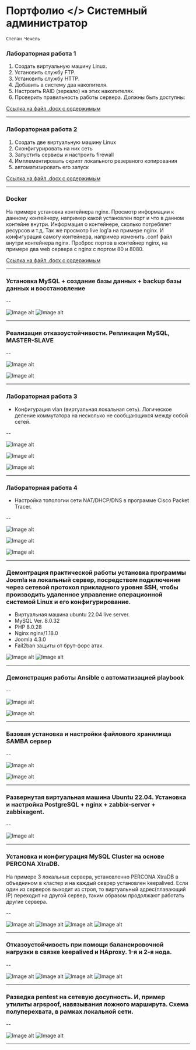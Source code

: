 # Портфолио </> Системный администратор
`Степан Чечель`


### Лабораторная работа 1

1.	Создать виртуальную машину Linux.
2.	Установить службу FTP.
3.	Установить службу HTTP.
4.	Добавить в систему два накопителя.
5.	Настроить RAID (зеркало) на этих накопителях.
6.	Проверить правильность работы сервера. Должны быть доступны:


[Ссылка на файл .docx с содержимым](https://github.com/stepan-ch/allwork/blob/main/img/ssh_ft_raid.docx)

---

### Лабораторная работа 2

1. Создать две виртуальную машину Linux
2. Сконфигурировать на них сеть
3. Запустить сервисы и настроить firewall
4. Имплементировать скрипт локального резервного копирования
5. автоматизировать его запуск

[Ссылка на файл .docx с содержимым](https://github.com/stepan-ch/allwork/blob/main/img/d.docx)

---


### Docker
На примере установка контейнера nginx.
Просмотр информации к данному контейнеру, например какой установлен порт и что в данном контейне внутри.
Информация о контейнере, сколько потребялет ресурсов и т.д. Так же просмотр live log'a на примере nginx. И конфигурация самогу контейнера, например изменить .conf файл внутри контейнера nginx. Проброс портов в контейнер nginx, на примере два web сервера с nginx с портом 80 и 8080.

[Ссылка на файл .docx с содержимым](https://github.com/stepan-ch/allwork/blob/main/img/docker.docx)

---


### Установка MySQL + создание базы данных + backup базы данных и восстановление

--

![Image alt](https://github.com/stepan-ch/allwork/blob/main/img/my1.jpg)
![Image alt](https://github.com/stepan-ch/allwork/blob/main/img/my2.jpg)

---


### Реализация отказоустойчивости. Репликация MySQL, MASTER-SLAVE
--


![Image alt](https://github.com/stepan-ch/allwork/blob/main/img/r1.jpg)

![Image alt](https://github.com/stepan-ch/allwork/blob/main/img/r2.jpg)

---


### Лабораторная работа 3 
- Конфигурация vlan (виртуальная локальная сеть). Логическое деление коммутатора на несколько не сообщающихся между собой сетей.

--


![Image alt](https://github.com/stepan-ch/allwork/blob/main/img/v1.jpg)

![Image alt](https://github.com/stepan-ch/allwork/blob/main/img/v2.jpg)

![Image alt](https://github.com/stepan-ch/allwork/blob/main/img/v3.jpg)


---


### Лабораторная работа 4 
- Настройка топологии сети NAT/DHCP/DNS в программе Cisco Packet Tracer.

--


![Image alt](https://github.com/stepan-ch/allwork/blob/main/img/nat_dhcp_dns.jpg)

![Image alt](https://github.com/stepan-ch/allwork/blob/main/img/nat_dhcp_dns2.jpg)

![Image alt](https://github.com/stepan-ch/allwork/blob/main/img/nat_dhcp_dns3.jpg)


---

### Демонтрация практической работы установка программы Joomla на локальный сервер, посредством подключения через сетевой протокол прикладного уровня SSH, чтобы производить удаленное управление операционной системой Linux и его конфигурирование.
- Виртуальная машина ubuntu 22.04 live server.
- MySQL Ver. 8.0.32
- PHP 8.0.28
- Nginx nginx/1.18.0
- Joomla 4.3.0
- Fail2ban защиты от брут-форс атак.


![Image alt](https://github.com/stepan-ch/allwork/blob/main/img/j1.jpg)
![Image alt](https://github.com/stepan-ch/allwork/blob/main/img/j2.jpg)

---


### Демонстрация работы Ansible c автоматизацией playbook

--

![Image alt](https://github.com/stepan-ch/allwork/blob/main/img/a1.jpg)

![Image alt](https://github.com/stepan-ch/allwork/blob/main/img/a2.jpg)

---

### Базовая установка и настройки файлового хранилища SAMBA сервер


--

![Image alt](https://github.com/stepan-ch/allwork/blob/main/img/s1.jpg)

![Image alt](https://github.com/stepan-ch/allwork/blob/main/img/s2.jpg)

---

### Развернутая виртуальная машина Ubuntu 22.04. Установка и настройка PostgreSQL + nginx + zabbix-server + zabbixagent.

--

![Image alt](https://github.com/stepan-ch/allwork/blob/main/img/z1.jpg)

---


### Установка и конфигурация MySQL Cluster на основе PERCONA XtraDB.
На примере 3 локальных сервера, установленно PERCONA XtraDB в объеднином в кластер и на каждый севрер установлен keepalived. Если один из серверов выходит из строя, то виртуальный адрес(плавающий IP) переходит на другой сервер, таким образом продолжают работать другие сервера.

--

![Image alt](https://github.com/stepan-ch/allwork/blob/main/img/p1.jpg)
![Image alt](https://github.com/stepan-ch/allwork/blob/main/img/p2.jpg)
![Image alt](https://github.com/stepan-ch/allwork/blob/main/img/p3.jpg)
![Image alt](https://github.com/stepan-ch/allwork/blob/main/img/p4.jpg)

---


### Отказоустойчивость при помощи балансировочной нагрузки в связке keepalived и HAproxy. 1-я и 2-я нода.

--

![Image alt](https://github.com/stepan-ch/allwork/blob/main/img/k1.jpg)
![Image alt](https://github.com/stepan-ch/allwork/blob/main/img/k2.jpg)
![Image alt](https://github.com/stepan-ch/allwork/blob/main/img/k3.jpg)
![Image alt](https://github.com/stepan-ch/allwork/blob/main/img/k4.jpg)

---


### Разведка pentest на сетевую досупность. И, пример утилиты arpspoof, навязывания ложного марширута. Схема полуперехвата, в рамках локальной сети.

--

![Image alt](https://github.com/stepan-ch/allwork/blob/main/img/nm1.jpg)
![Image alt](https://github.com/stepan-ch/allwork/blob/main/img/nm2.jpg)

---
